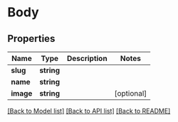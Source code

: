 # Body

## Properties
Name | Type | Description | Notes
------------ | ------------- | ------------- | -------------
**slug** | **string** |  | 
**name** | **string** |  | 
**image** | **string** |  | [optional] 

[[Back to Model list]](../README.md#documentation-for-models) [[Back to API list]](../README.md#documentation-for-api-endpoints) [[Back to README]](../README.md)


